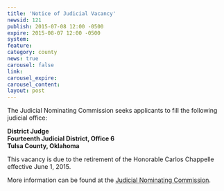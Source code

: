 ```yaml
---
title: 'Notice of Judicial Vacancy'
newsid: 121
publish: 2015-07-08 12:00 -0500
expire: 2015-08-07 12:00 -0500
system: 
feature: 
category: county
news: true
carousel: false
link: 
carousel_expire: 
carousel_content: 
layout: post
---
```

<p>The Judicial Nominating Commission seeks applicants to fill the following judicial office:</p>
<p><strong>District Judge</strong><br>
<strong>Fourteenth Judicial District, Office 6</strong><br>
<strong>Tulsa County, Oklahoma</strong></p>
<p>This vacancy is due to the retirement of the Honorable Carlos Chappelle effective June 1, 2015.</p>
<p>More information can be found at the <a href="http://www.oscn.net/jnc/">Judicial Nominating Commission</a>.</p>